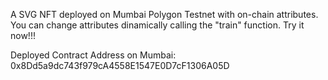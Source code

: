 A SVG NFT deployed on Mumbai Polygon Testnet with on-chain attributes. You can change attributes dinamically calling the "train" function. 
Try it now!!!

Deployed Contract Address on Mumbai: 0x8Dd5a9dc743f979cA4558E1547E0D7cF1306A05D
